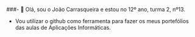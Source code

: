 ###- 👋 Olá, sou o João Carrasqueira e estou no 12º ano, turma 2, nº13.
- Vou utilizar o github como ferramenta para fazer os meus portefólios das aulas de Aplicações Informáticas.


<!---
Joao-Carrasqueira/Joao-Carrasqueira is a ✨ special ✨ repository because its `README.md` (this file) appears on your GitHub profile.
You can click the Preview link to take a look at your changes.
--->
